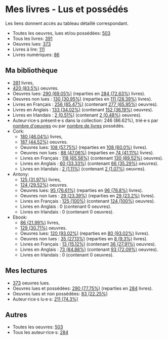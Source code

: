 # Mes livres - Lus et possédés

Les liens donnent accès au tableau détaillé correspondant.

- Toutes les oeuvres, lues et/ou possédées: [503](Lists/all_w.md)
- Tous les livres: [391](Lists/all_b.md)
- Oeuvres lues: [373](Lists/read_w.md)
- Livres à lire: [111](Lists/unread_owned_b.md)
- Livres numériques: [86](Lists/owned_ebook_b.md)

## Ma bibliothèque

- [391](Lists/owned_b.md) livres,
- [420 (83.5%)](Lists/owned_w.md) oeuvres.
- Oeuvres lues: [290 (69.05%)](Lists/read_owned_w.md) (reparties en [284 (72.63%)](Lists/read_owned_b.md) livres).
- Oeuvres non lues : [130 (30.95%)](Lists/unread_owned_w.md) (reparties en [111 (28.39%)](Lists/unread_owned_b.md) livres).
- Livres en Français : [256 (65.47%)](Lists/owned_fr_b.md) (contenant [277 (65.95%)](Lists/owned_fr_w.md) oeuvres).
- Livres en Anglais : [133 (34.02%)](Lists/owned_en_b.md) (contenant [152 (36.19%)](Lists/owned_en_w.md) oeuvres).
- Livres en Irlandais : [2 (0.51%)](Lists/owned_ga_b.md) (contenant [2 (0.48%)](Lists/owned_ga_w.md) oeuvres).
- Auteur·rice·s présent·e·s dans la collection: 246 (86.62%), trié·e·s par [nombre d'oeuvres](Lists/owned_w_a.md) ou par [nombre de livres](Lists/owned_b_a.md) possédés.
- Cork:
    - [180 (46.04%)](Lists/owned_cork_b.md) livres,
    - [187 (44.52%)](Lists/owned_cork_w.md) oeuvres.
    - Oeuvres lues: [108 (57.75%)](Lists/read_owned_cork_w.md) (reparties en [108 (60.0%)](Lists/read_owned_cork_b.md) livres).
    - Oeuvres non lues : [88 (47.06%)](Lists/unread_owned_cork_w.md) (reparties en [74 (41.11%)](Lists/unread_owned_cork_b.md) livres).
    - Livres en Français : [118 (65.56%)](Lists/owned_fr_cork_b.md) (contenant [130 (69.52%)](Lists/owned_fr_cork_w.md) oeuvres).
    - Livres en Anglais : [60 (33.33%)](Lists/owned_en_cork_b.md) (contenant [66 (35.29%)](Lists/owned_en_cork_w.md) oeuvres).
    - Livres en Irlandais : [2 (1.11%)](Lists/owned_ga_cork_b.md) (contenant [2 (1.07%)](Lists/owned_ga_cork_w.md) oeuvres).
- Antony:
    - [125 (31.97%)](Lists/owned_antony_b.md) livres,
    - [124 (29.52%)](Lists/owned_antony_w.md) oeuvres.
    - Oeuvres lues: [95 (76.61%)](Lists/read_owned_antony_w.md) (reparties en [96 (76.8%)](Lists/read_owned_antony_b.md) livres).
    - Oeuvres non lues : [29 (23.39%)](Lists/unread_owned_antony_w.md) (reparties en [29 (23.2%)](Lists/unread_owned_antony_b.md) livres).
    - Livres en Français : [125 (100%)](Lists/owned_fr_antony_b.md) (contenant [124 (100%)](Lists/owned_fr_antony_w.md) oeuvres).
    - Livres en Anglais : 0 (contenant 0 oeuvres).
    - Livres en Irlandais : 0 (contenant 0 oeuvres).
- Ebook:
    - [86 (21.99%)](Lists/owned_ebook_b.md) livres,
    - [129 (30.71%)](Lists/owned_ebook_w.md) oeuvres.
    - Oeuvres lues: [120 (93.02%)](Lists/read_owned_ebook_w.md) (reparties en [80 (93.02%)](Lists/read_owned_ebook_b.md) livres).
    - Oeuvres non lues : [35 (27.13%)](Lists/unread_owned_ebook_w.md) (reparties en [8 (9.3%)](Lists/unread_owned_ebook_b.md) livres).
    - Livres en Français : [13 (15.12%)](Lists/owned_fr_ebook_b.md) (contenant [36 (27.91%)](Lists/owned_fr_ebook_w.md) oeuvres).
    - Livres en Anglais : [73 (84.88%)](Lists/owned_en_ebook_b.md) (contenant [93 (72.09%)](Lists/owned_en_ebook_w.md) oeuvres).
    - Livres en Irlandais : 0 (contenant 0 oeuvres).

## Mes lectures

- [373](Lists/read_w.md) oeuvres lues.
- Oeuvres lues et possédées: [290 (77.75%)](Lists/read_owned_w.md) (reparties en [284](Lists/read_owned_b.md) livres).
- Oeuvres lues et non possédées: [83 (22.25%)](Lists/read_not_owned_w.md)
- Auteur·rice·s lu·e·s: [211 (74.3%)](Lists/read_a.md)

## Autres

- Toutes les oeuvres: [503](Lists/all_w.md)
- Tous les auteur·rice·s: [284](Lists/all_a.md)